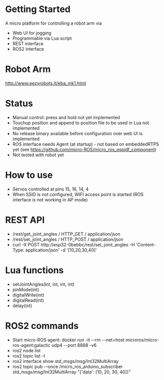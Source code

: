 # Getting Started
A micro platform for controlling a robot arm via
* Web UI for jogging
* Programmable via Lua script
* REST interface
* ROS2 interface

# Robot Arm
http://www.eezyrobots.it/eba_mk1.html

# Status
* Manual control: press and hold not yet implemented
* Touchup position and append to position file to be used in Lua not implemented
* No release binary available before configuration over web UI is implemented
* ROS interface needs Agent (at startup) - not based on embeddedRTPS yet (see https://github.com/micro-ROS/micro_ros_espidf_component)
* Not tested with robot yet

# How to use
* Servos controlled at pins 15, 16, 14, 4
* When SSID is not configured, WIFI access point is started (ROS interface is not working in AP mode)

# REST API
* /rest/get_joint_angles / HTTP_GET / application/json
* /rest/set_joint_angles / HTTP_POST / application/json
* curl -X POST http://esp32-0bebbc/rest/set_joint_angles -H 'Content-Type: application/json' -d '[10,20,30,40]'


# Lua functions
* setJointAngles(int, int, int, int)
* pinMode(int)
* digitalWrite(int)
* digitalRead(int)
* delay(int)

# ROS2 commands
* Start micro-ROS agent: docker run -it --rm --net=host microros/micro-ros-agent:galactic udp4 --port 8888 -v6
* ros2 node list
* ros2 topic list -t
* ros2 interface show std_msgs/msg/Int32MultiArray
* ros2 topic pub --once /micro_ros_arduino_subscriber std_msgs/msg/Int32MultiArray "{'data': [10, 20, 30, 40]}"
